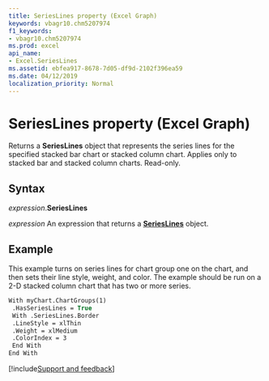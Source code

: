 ```yaml
---
title: SeriesLines property (Excel Graph)
keywords: vbagr10.chm5207974
f1_keywords:
- vbagr10.chm5207974
ms.prod: excel
api_name:
- Excel.SeriesLines
ms.assetid: ebfea917-8678-7d05-df9d-2102f396ea59
ms.date: 04/12/2019
localization_priority: Normal
---
```



# SeriesLines property (Excel Graph)

Returns a **SeriesLines** object that represents the series lines for the specified stacked bar chart or stacked column chart. Applies only to stacked bar and stacked column charts. Read-only.


## Syntax

_expression_.**SeriesLines**

_expression_ An expression that returns a **[SeriesLines](Excel.SeriesLines-graph-object.md)** object.

## Example

This example turns on series lines for chart group one on the chart, and then sets their line style, weight, and color. The example should be run on a 2-D stacked column chart that has two or more series.

```vb
With myChart.ChartGroups(1) 
 .HasSeriesLines = True 
 With .SeriesLines.Border 
 .LineStyle = xlThin 
 .Weight = xlMedium 
 .ColorIndex = 3 
 End With 
End With
```

[!include[Support and feedback](~/includes/feedback-boilerplate.md)]